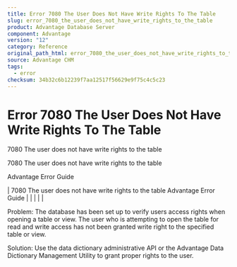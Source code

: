 ```yaml
---
title: Error 7080 The User Does Not Have Write Rights To The Table
slug: error_7080_the_user_does_not_have_write_rights_to_the_table
product: Advantage Database Server
component: Advantage
version: "12"
category: Reference
original_path_html: error_7080_the_user_does_not_have_write_rights_to_the_table.htm
source: Advantage CHM
tags:
  - error
checksum: 34b32c6b12239f7aa12517f56629e9f75c4c5c23
---
```


# Error 7080 The User Does Not Have Write Rights To The Table

7080 The user does not have write rights to the table

7080 The user does not have write rights to the table

Advantage Error Guide

| 7080 The user does not have write rights to the table  Advantage Error Guide |  |  |  |  |

Problem: The database has been set up to verify users access rights when opening a table or view. The user who is attempting to open the table for read and write access has not been granted write right to the specified table or view.

Solution: Use the data dictionary administrative API or the Advantage Data Dictionary Management Utility to grant proper rights to the user.
